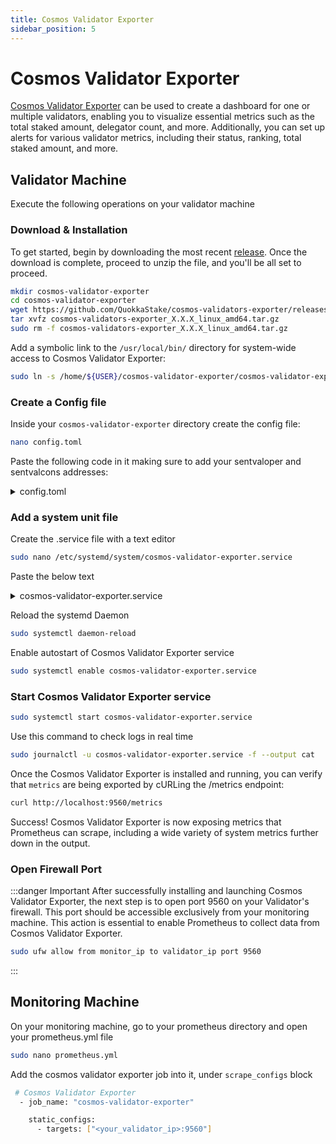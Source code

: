 ```yaml
---
title: Cosmos Validator Exporter
sidebar_position: 5
---
```


# Cosmos Validator Exporter

[Cosmos Validator Exporter](https://github.com/QuokkaStake/cosmos-validators-exporter) can be used to create a dashboard for one or multiple validators, enabling you to visualize essential metrics such as the total staked amount, delegator count, and more. Additionally, you can set up alerts for various validator metrics, including their status, ranking, total staked amount, and more.

## Validator Machine

Execute the following operations on your validator machine

### Download & Installation

To get started, begin by downloading the most recent [release](https://github.com/QuokkaStake/cosmos-validators-exporter/releases). Once the download is complete, proceed to unzip the file, and you'll be all set to proceed.

```bash
mkdir cosmos-validator-exporter
cd cosmos-validator-exporter
wget https://github.com/QuokkaStake/cosmos-validators-exporter/releases/download/vX.X.X/cosmos-validators-exporter_X.X.X_linux_amd64.tar.gz
tar xvfz cosmos-validators-exporter_X.X.X_linux_amd64.tar.gz
sudo rm -f cosmos-validators-exporter_X.X.X_linux_amd64.tar.gz
```

Add a symbolic link to the `/usr/local/bin/` directory for system-wide access to Cosmos Validator Exporter:

```bash
sudo ln -s /home/${USER}/cosmos-validator-exporter/cosmos-validator-exporter /usr/local/bin/
```

### Create a Config file

Inside your `cosmos-validator-exporter` directory create the config file:

```bash
nano config.toml
```

Paste the following code in it making sure to add your sentvaloper and sentvalcons addresses:

<details>
<summary>config.toml</summary>
<p>

```bash title="/home/${USER}/cosmos-validator-exporter/config.toml"
# Global timeout for RPC queries, in seconds. Defaults to 5.
timeout = 5
# The address the exporter will listen on .Defaults to ":9560".
listen-address = ":9560"

# Logging config
[log]
# Log level. Change it to "debug" or even trace for more verbosity and debugging. Defaults to "info".
level = "debug"
# Whether all the logs should be written in JSON instead of a pretty-printed text. Useful if you have
# logging solutions, like ELK. Defaults to false.
json = false

# Per-chain config.
[[chains]]
# Chain name that will go into labels. Required.
name = "sentinel"
# LCD endpoint to query data from. Required.
lcd-endpoint = "https://api.sentinel.quokkastake.io"
# Coingecko currency, specify it if you want to also get the wallet balance
# in total in USD.
coingecko-currency = "sentinel"
# dexscreener.com's chain ID (usually ""osmosis") and pair (usually pool ID).
# Won't be used if coingecko-currency is provided.
# Either coingecko-currency or these two params are required for getting token price.
dex-screener-chain-id = "osmosis"
dex-screener-pair = "5"
# The chain's base denom. Only balances with this denom will be used
# to calculate wallet's USD price.
base-denom = "udvpn"
# The chain's display denom.
denom = "dvpn"
# The coefficient you need to multiply base denom to to get 1 token on Coingecko.
# Example: on Cosmos network the base denom is uatom, 1 atom = 1_000_000 uatom
# and 1 atom on Coingecko = $10, and your wallet has 10 atom, or 10_000_000 uatom.
# Then you need to specify the following parameters:
# coingecko-currency = "cosmos-hub"
# base-denom = "uatom"
# denom-coefficient = 1000000
# and after that, the /metrics endpoint will return your total balance as $100.
# Defaults to 1000000
denom-coefficient = 1000000
# Bech32 prefix for a wallet address (example: "cosmos" for a Cosmos wallet). If omitted,
# the self-delegation metric will not be present.
bech-wallet-prefix = "sent"
# List of validators to monitor.
# Address is required, consensus-address is optional but will result in omitting
# signing-infos metrics (like missed blocks counter).
# You can get your consensus-address by running "<appd> tendermint show-address" on your validator node,
# if you are not using KMS solutions.
validators = [
    { address = "<your_sentvaloper_address>", consensus-address = "<your_sentvalcons_address>" }
]
# List of queries to enable/disable.
# If the list is not provided, or the value for query is not specified,
# then this query will be enabled. Useful if some queries on some chains are broken or
# do not return any meaningful value (like signing info on e-Money) or are too heavy and
# the node can't handle such requests (like delegators count on Cosmos Hub).
[chains.queries]
# Query for validator info
validator = true
# Query for delegators count
delegations = true
# Query for unbonding delegations count
unbonds = true
# Query for self-delegated amount
self-delegation = true
# Query for all delegators count/ranking. Also used in total bonded tokens calculation.
validators = true
# Query for validator unclaimed commission
commission = true
# Query for validator unclaimed self-delegated rewards
rewards = true
# Query for validator wallet balance
balance = true
# Query for validator signing info
signing-info = true
# Query for chain slashing params/missed blocks window
slashing-params = true
# Query for chain staking params/max validators count
staking-params = true
```

</p>
</details>

### Add a system unit file

Create the .service file with a text editor

```bash
sudo nano /etc/systemd/system/cosmos-validator-exporter.service
```

Paste the below text

<details>
<summary>cosmos-validator-exporter.service</summary>
<p>

```bash title="/etc/systemd/system/cosmos-validator-exporter.service"
[Unit]
Description=Cosmos Validator Exporter
After=network-online.target
​
[Service]
User=<your_user> #modify this field with your user
TimeoutStartSec=0
CPUWeight=95
IOWeight=95
ExecStart=cosmos-validator-exporter --config /home/<your-user>/cosmos-validator-exporter/config.toml
Restart=always
RestartSec=2
LimitNOFILE=800000
KillSignal=SIGTERM
​
[Install]
WantedBy=multi-user.target
```

</p>
</details>

Reload the systemd Daemon

```bash
sudo systemctl daemon-reload
```

Enable autostart of Cosmos Validator Exporter service

```bash
sudo systemctl enable cosmos-validator-exporter.service
```

### Start Cosmos Validator Exporter service

```bash
sudo systemctl start cosmos-validator-exporter.service
```

Use this command to check logs in real time

```bash
sudo journalctl -u cosmos-validator-exporter.service -f --output cat
```

Once the Cosmos Validator Exporter is installed and running, you can verify that `metrics` are being exported by cURLing the /metrics endpoint:

```bash
curl http://localhost:9560/metrics
```

Success! Cosmos Validator Exporter is now exposing metrics that Prometheus can scrape, including a wide variety of system metrics further down in the output.

### Open Firewall Port

:::danger Important
After successfully installing and launching Cosmos Validator Exporter, the next step is to open port 9560 on your Validator's firewall. This port should be accessible exclusively from your monitoring machine. This action is essential to enable Prometheus to collect data from Cosmos Validator Exporter.

```bash
sudo ufw allow from monitor_ip to validator_ip port 9560
```
:::

## Monitoring Machine

On your monitoring machine, go to your prometheus directory and open your prometheus.yml file

```bash
sudo nano prometheus.yml
```

Add the cosmos validator exporter job into it, under `scrape_configs` block

```bash
 # Cosmos Validator Exporter
  - job_name: "cosmos-validator-exporter"

    static_configs:
      - targets: ["<your_validator_ip>:9560"]
```